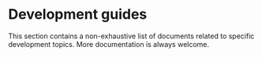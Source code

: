 # Development guides

This section contains a non-exhaustive list of documents related to specific development topics. More documentation is always welcome.
